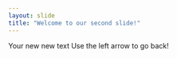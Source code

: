 ```yaml
---
layout: slide
title: "Welcome to our second slide!"
---
```

Your new new text
Use the left arrow to go back!
